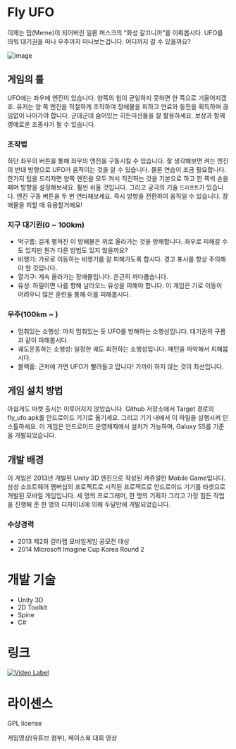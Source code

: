 # Fly UFO
이제는 밈(Meme)이 되어버린 일론 머스크의 “화성 갈끄니까”를 이뤄봅시다. UFO를 띄워 대기권을 떠나 우주까지 떠나보는겁니다. 어디까지 갈 수 있을까요?


![image](https://user-images.githubusercontent.com/8960704/223038903-bdfd6f36-251e-4a03-8567-6a67934d6569.png)


## 게임의 룰
UFO에는 좌우에 엔진이 있습니다. 양쪽의 힘이 균일하지 못하면 한 쪽으로 기울어지겠죠. 유저는 양 쪽 엔진을 적절하게 조작하여 장애물을 피하고 연료와 동전을 획득하며 끊임없이 나아가야 합니다. 군데군데 숨어있는 히든미션들을 잘 활용하세요. 보상과 함께 명예로운 조종사가 될 수 있습니다.

### 조작법
하단 좌우의 버튼을 통해 좌우의 엔진을 구동시킬 수 있습니다. 잘 생각해보면 켜는 엔진의 반대 방향으로 UFO가 움직이는 것을 알 수 있습니다. 물론 연습이 조금 필요합니다. 한가지 팁을 드리자면 양쪽 엔진을 모두 켜서 직진하는 것을 기본으로 하고 한 쪽씩 손을 떼며 방향을 설정해보세요. 훨씬 쉬울 것입니다. 그리고 궁극의 기술 `드리프트`가 있습니다. 엔진 구동 버튼을 두 번 연타해보세요. 즉시 방향을 전환하여 움직일 수 있습니다. 장애물을 피할 때 유용할거에요! 

### 지구 대기권(0 ~ 100km)
- 먹구름: 길게 펼쳐진 이 방해물은 위로 올라가는 것을 방해합니다. 좌우로 피해갈 수도 있지만 뭔가 다른 방법도 있지 않을까요?
- 비행기: 가로로 이동하는 비행기를 잘 피해가도록 합시다. 경고 표시를 항상 주의해야 할 것입니다.
- 열기구: 계속 올라가는 장애물입니다. 은근히 까다롭습니다.
- 유성: 하필이면 나를 향해 날라오느 유성을 피해야 합니다. 이 게임은 가로 이동이 어려우니 많은 훈련을 통해 이를 피해봅시다.

### 우주(100km ~ )
- 멈춰있는 소행성: 마치 멈춰있는 듯 UFO를 방해하는 소행성입니다. 대기권의 구름과 같이 피해봅시다.
- 궤도운동하는 소행성: 일정한 궤도 회전하는 소행성입니다. 패턴을 파악해서 피해봅시다.
- 블랙홀: 근처에 가면 UFO가 빨려들고 맙니다! 가까이 하지 않는 것이 최선입니다.

## 게임 설치 방법
아쉽게도 마켓 출시는 이루어지지 않았습니다. Github 저장소에서 Target 경로의 fly_ufo.apk를 안드로이드 기기로 옮기세요. 그리고 기기 내에서 이 파일을 실행시켜 인스톨하세요. 이 게임은 안드로이드 운영체제에서 설치가 가능하며, Galuxy S5를 기준을 개발되었습니다.

## 개발 배경
이 게임은 2013년 개발된 Unity 3D 엔진으로 작성된 캐쥬얼한 Mobile Game입니다. 삼성 소프트웨어 멤버십의 프로젝트로 시작된 프로젝트로 안드로이드 기기를 타겟으로 개발된 모바일 게임입니다. 세 명의 프로그래머, 한 명의 기획자 그리고 가장 힘든 작업을 진행해 준 한 명의 디자이너에 의해 두달만에 개발되었습니다.

### 수상경력
- 2013 제2회 갈라랩 모바일게임 공모전 대상
- 2014 Microsoft Imagine Cup Korea Round 2

# 개발 기술
- Unity 3D
- 2D Toolkit
- Spine
- C#

# 링크
[![Video Label](http://img.youtube.com/vi/z9FUXDoYJjE/0.jpg)](https://youtu.be/z9FUXDoYJjE?t=0s)


# 라이센스
GPL license





게임영상(유튜브 첨부), 페이스북 대회 영상
